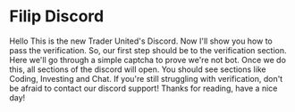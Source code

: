 # Filip Discord 
Hello
This is the new Trader United's Discord.
Now I'll show you how to pass the verification.
So, our first step should be to the verification section.
Here we'll go through a simple captcha to prove we're not bot.
Once we do this, all sections of the discord will open. 
You should see sections like Coding, Investing and Chat.
If you're still struggling with verification, don't be afraid to contact our discord support! 
Thanks for reading, have a nice day!

